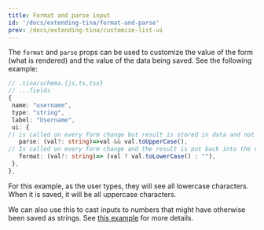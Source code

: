 ```yaml
---
title: Format and parse input
id: '/docs/extending-tina/format-and-parse'
prev: /docs/extending-tina/customize-list-ui
---
```


The `format` and `parse` props can be used to customize the value of the form (what is rendered) and the value of the data being saved. See the following example:

```ts
// .tina/schema.{js,ts,tsx}
// ...fields
{
 name: "username",
 type: "string",
 label: "Username",
 ui: {
// is called on every form change but result is stored in data and not in the form value (saved to file but not displayed to the user)
   parse: (val?: string)=>val && val.toUpperCase(),
// Is called on every form change and the result is put back into the value of the form (displayed to the user)           
   format: (val?: string)=> (val ? val.toLowerCase() : ""),
 },
},
```

For this example, as the user types, they will see all lowercase characters. When it is saved, it will be all uppercase characters.

We can also use this to cast inputs to numbers that might have otherwise been saved as strings. See [this example](/docs/extending-tina/custom-field-components/#custom-component-example) for more details.



<!-- TODO add this back in when this bug is fixed -->
<!-- Combining this with a custom input we can make fields that are automatically updated. For example we have have a "Last edited" field that will automatically update when the form was last updated.

```tsx
// .tina/schema.ts

// ...other fields
{
 name: "lastUpdated",
 type: "string",
 ui: {
   parse: (val?: string)=>val || "",
   format: ()=> {
     return (new Date()).toLocaleDateString()
   },
   component: ({input})=>{
     return <div>Last updated: {input.value}</div>
   }
 },
},
``` -->
